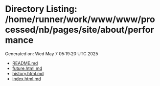 # Directory Listing: /home/runner/work/www/www/processed/nb/pages/site/about/performance
Generated on: Wed May  7 05:19:20 UTC 2025

- [README.md](README.md)
- [future.html.md](future.html.md)
- [history.html.md](history.html.md)
- [index.html.md](index.html.md)
